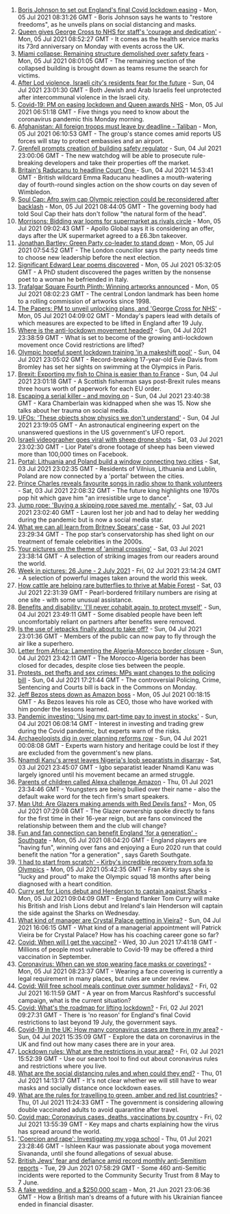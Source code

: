 1. [Boris Johnson to set out England's final Covid lockdown easing](https://www.bbc.co.uk/news/uk-57715496) - Mon, 05 Jul 2021 08:31:26 GMT - Boris Johnson says he wants to "restore freedoms", as he unveils plans on social distancing and masks.
2. [Queen gives George Cross to NHS for staff's 'courage and dedication'](https://www.bbc.co.uk/news/uk-57714088) - Mon, 05 Jul 2021 08:52:27 GMT - It comes as the health service marks its 73rd anniversary on Monday with events across the UK.
3. [Miami collapse: Remaining structure demolished over safety fears](https://www.bbc.co.uk/news/world-us-canada-57716934) - Mon, 05 Jul 2021 08:01:05 GMT - The remaining section of the collapsed building is brought down as teams resume the search for victims.
4. [After Lod violence, Israeli city's residents fear for the future](https://www.bbc.co.uk/news/world-middle-east-57698950) - Sun, 04 Jul 2021 23:01:30 GMT - Both Jewish and Arab Israelis feel unprotected after intercommunal violence in the Israeli city.
5. [Covid-19: PM on easing lockdown and Queen awards NHS](https://www.bbc.co.uk/news/uk-57715601) - Mon, 05 Jul 2021 06:51:18 GMT - Five things you need to know about the coronavirus pandemic this Monday morning.
6. [Afghanistan: All foreign troops must leave by deadline - Taliban](https://www.bbc.co.uk/news/world-asia-57714808) - Mon, 05 Jul 2021 06:10:53 GMT - The group's stance comes amid reports US forces will stay to protect embassies and an airport.
7. [Grenfell prompts creation of building safety regulator](https://www.bbc.co.uk/news/business-57716130) - Sun, 04 Jul 2021 23:00:06 GMT - The new watchdog will be able to prosecute rule-breaking developers and take their properties off the market.
8. [Britain's Raducanu to headline Court One ](https://www.bbc.co.uk/sport/tennis/57712820) - Sun, 04 Jul 2021 14:53:41 GMT - British wildcard Emma Raducanu headlines a mouth-watering day of fourth-round singles action on the show courts on day seven of Wimbledon.
9. [Soul Cap: Afro swim cap Olympic rejection could be reconsidered after backlash](https://www.bbc.co.uk/news/newsbeat-57687096) - Mon, 05 Jul 2021 08:44:05 GMT - The governing body had told Soul Cap their hats don't follow "the natural form of the head".
10. [Morrisons: Bidding war looms for supermarket as rivals circle](https://www.bbc.co.uk/news/business-57718738) - Mon, 05 Jul 2021 09:02:43 GMT - Apollo Global says it is considering an offer, days after the UK supermarket agreed to a £6.3bn takeover.
11. [Jonathan Bartley: Green Party co-leader to stand down](https://www.bbc.co.uk/news/uk-politics-57718918) - Mon, 05 Jul 2021 07:54:52 GMT - The London councillor says the party needs time to choose new leadership before the next election.
12. [Significant Edward Lear poems discovered](https://www.bbc.co.uk/news/uk-england-nottinghamshire-57699393) - Mon, 05 Jul 2021 05:32:05 GMT - A PhD student discovered the pages written by the nonsense poet to a woman he befriended in Italy.
13. [Trafalgar Square Fourth Plinth: Winning artworks announced](https://www.bbc.co.uk/news/uk-england-london-57699300) - Mon, 05 Jul 2021 08:02:23 GMT - The central London landmark has been home to a rolling commission of artworks since 1998.
14. [The Papers: PM to unveil unlocking plans, and 'George Cross for NHS'](https://www.bbc.co.uk/news/blogs-the-papers-57716634) - Mon, 05 Jul 2021 04:09:02 GMT - Monday's papers lead with details of which measures are expected to be lifted in England after 19 July.
15. [Where is the anti-lockdown movement headed?](https://www.bbc.co.uk/news/uk-57702177) - Sun, 04 Jul 2021 23:38:59 GMT - What is set to become of the growing anti-lockdown movement once Covid restrictions are lifted?
16. [Olympic hopeful spent lockdown training 'in a makeshift pool'](https://www.bbc.co.uk/news/uk-england-london-57672878) - Sun, 04 Jul 2021 23:05:02 GMT - Record-breaking 17-year-old Evie Davis from Bromley has set her sights on swimming at the Olympics in Paris.
17. [Brexit: Exporting my fish to China is easier than to France](https://www.bbc.co.uk/news/uk-57696461) - Sun, 04 Jul 2021 23:01:18 GMT - A Scottish fisherman says post-Brexit rules means three hours worth of paperwork for each EU order.
18. [Escaping a serial killer - and moving on](https://www.bbc.co.uk/news/newsbeat-57657820) - Sun, 04 Jul 2021 23:40:38 GMT - Kara Chamberlain was kidnapped when she was 15. Now she talks about her trauma on social media.
19. [UFOs: 'These objects show physics we don't understand'](https://www.bbc.co.uk/news/world-us-canada-57698819) - Sun, 04 Jul 2021 23:19:05 GMT - An astronautical engineering expert on the unanswered questions in the US government's UFO report.
20. [Israeli videographer goes viral with sheep drone shots](https://www.bbc.co.uk/news/world-middle-east-57690125) - Sat, 03 Jul 2021 23:02:30 GMT - Lior Patel's drone footage of sheep has been viewed more than 100,000 times on Facebook.
21. [Portal: Lithuania and Poland build a window connecting two cities](https://www.bbc.co.uk/news/world-europe-57694055) - Sat, 03 Jul 2021 23:02:35 GMT - Residents of Vilnius, Lithuania and Lublin, Poland are now connected by a 'portal' between the cities.
22. [Prince Charles reveals favourite songs in radio show to thank volunteers](https://www.bbc.co.uk/news/uk-57709443) - Sat, 03 Jul 2021 22:08:32 GMT - The future king highlights one 1970s pop hit which gave him "an irresistible urge to dance".
23. [Jump rope: 'Buying a skipping rope saved me, mentally'](https://www.bbc.co.uk/news/uk-england-beds-bucks-herts-57616953) - Sat, 03 Jul 2021 23:02:40 GMT - Lauren lost her job and had to delay her wedding during the pandemic but is now a social media star.
24. [What we can all learn from Britney Spears’ case](https://www.bbc.co.uk/news/world-us-canada-57698820) - Sat, 03 Jul 2021 23:29:34 GMT - The pop star’s conservatorship has shed light on our treatment of female celebrities in the 2000s.
25. [Your pictures on the theme of 'animal crossing'](https://www.bbc.co.uk/news/in-pictures-57695724) - Sat, 03 Jul 2021 23:38:14 GMT - A selection of striking images from our readers around the world.
26. [Week in pictures: 26 June - 2 July 2021](https://www.bbc.co.uk/news/in-pictures-57680063) - Fri, 02 Jul 2021 23:14:24 GMT - A selection of powerful images taken around the world this week.
27. [How cattle are helping rare butterflies to thrive at Mabie Forest](https://www.bbc.co.uk/news/uk-scotland-south-scotland-57636202) - Sat, 03 Jul 2021 22:31:39 GMT - Pearl-bordered fritillary numbers are rising at one site - with some unusual assistance.
28. [Benefits and disability: 'I'll never cohabit again, to protect myself'](https://www.bbc.co.uk/news/disability-57482418) - Sun, 04 Jul 2021 23:49:11 GMT - Some disabled people have been left uncomfortably reliant on partners after benefits were removed.
29. [Is the use of jetpacks finally about to take off?](https://www.bbc.co.uk/news/business-57652297) - Sun, 04 Jul 2021 23:01:36 GMT - Members of the public can now pay to fly through the air like a superhero.
30. [Letter from Africa: Lamenting the Algeria-Morocco border closure](https://www.bbc.co.uk/news/world-africa-57467644) - Sun, 04 Jul 2021 23:42:11 GMT - The Morocco-Algeria border has been closed for decades, despite close ties between the people.
31. [Protests, pet thefts and sex crimes: MPs want changes to the policing bill](https://www.bbc.co.uk/news/uk-politics-57680917) - Sun, 04 Jul 2021 17:21:44 GMT - The controversial Policing, Crime, Sentencing and Courts bill is back in the Commons on Monday.
32. [Jeff Bezos steps down as Amazon boss](https://www.bbc.co.uk/news/technology-57704479) - Mon, 05 Jul 2021 00:18:15 GMT - As Bezos leaves his role as CEO, those who have worked with him ponder the lessons learned.
33. [Pandemic investing: 'Using my part-time pay to invest in stocks'](https://www.bbc.co.uk/news/uk-wales-57499560) - Sun, 04 Jul 2021 06:08:14 GMT - Interest in investing and trading grew during the Covid pandemic, but experts warn of the risks.
34. [Archaeologists dig in over planning reforms row](https://www.bbc.co.uk/news/uk-57334928) - Sun, 04 Jul 2021 00:08:08 GMT - Experts warn history and heritage could be lost if they are excluded from the government's new plans.
35. [Nnamdi Kanu's arrest leaves Nigeria's Ipob separatists in disarray](https://www.bbc.co.uk/news/world-africa-57693863) - Sat, 03 Jul 2021 23:45:07 GMT - Igbo separatist leader Nnamdi Kanu was largely ignored until his movement became an armed struggle.
36. [Parents of children called Alexa challenge Amazon](https://www.bbc.co.uk/news/technology-57680173) - Thu, 01 Jul 2021 23:34:46 GMT - Youngsters are being bullied over their name - also the default wake word for the tech firm's smart speakers.
37. [Man Utd: Are Glazers making amends with Red Devils fans?](https://www.bbc.co.uk/sport/football/57686531) - Mon, 05 Jul 2021 07:29:08 GMT - The Glazer ownership spoke directly to fans for the first time in their 16-year reign, but are fans convinced the relationship between them and the club will change?
38. [Fun and fan connection can benefit England 'for a generation' - Southgate](https://www.bbc.co.uk/sport/football/57718200) - Mon, 05 Jul 2021 08:04:20 GMT - England players are "having fun", winning over fans and enjoying a Euro 2020 run that could benefit the nation "for a generation" , says Gareth Southgate.
39. ['I had to start from scratch' - Kirby's incredible recovery from sofa to Olympics](https://www.bbc.co.uk/sport/football/57701132) - Mon, 05 Jul 2021 05:42:35 GMT - Fran Kirby says she is "lucky and proud" to make the Olympic squad 18 months after being diagnosed with a heart condition.
40. [Curry set for Lions debut and Henderson to captain against Sharks](https://www.bbc.co.uk/sport/rugby-union/57720212) - Mon, 05 Jul 2021 09:04:09 GMT - England flanker Tom Curry will make his British and Irish Lions debut and Ireland's Iain Henderson will captain the side against the Sharks on Wednesday.
41. [What kind of manager are Crystal Palace getting in Vieira?](https://www.bbc.co.uk/sport/football/57680269) - Sun, 04 Jul 2021 16:06:15 GMT - What kind of a managerial appointment will Patrick Vieira be for Crystal Palace? How has his coaching career gone so far?
42. [Covid: When will I get the vaccine?](https://www.bbc.co.uk/news/health-55045639) - Wed, 30 Jun 2021 17:41:18 GMT - Millions of people most vulnerable to Covid-19 may be offered a third vaccination in September.
43. [Coronavirus: When can we stop wearing face masks or coverings?](https://www.bbc.co.uk/news/health-51205344) - Mon, 05 Jul 2021 08:23:37 GMT - Wearing a face covering is currently a legal requirement in many places, but rules are under review.
44. [Covid: Will free school meals continue over summer holidays?](https://www.bbc.co.uk/news/explainers-53053337) - Fri, 02 Jul 2021 16:11:59 GMT - A year on from Marcus Rashford's successful campaign, what is the current situation?
45. [Covid: What's the roadmap for lifting lockdown?](https://www.bbc.co.uk/news/explainers-52530518) - Fri, 02 Jul 2021 09:27:31 GMT - There is 'no reason' for England's final Covid restrictions to last beyond 19 July, the government says.
46. [Covid-19 in the UK: How many coronavirus cases are there in my area?](https://www.bbc.co.uk/news/uk-51768274) - Sun, 04 Jul 2021 15:35:09 GMT - Explore the data on coronavirus in the UK and find out how many cases there are in your area.
47. [Lockdown rules: What are the restrictions in your area?](https://www.bbc.co.uk/news/uk-54373904) - Fri, 02 Jul 2021 15:52:39 GMT - Use our search tool to find out about coronavirus rules and restrictions where you live.
48. [What are the social distancing rules and when could they end?](https://www.bbc.co.uk/news/uk-51506729) - Thu, 01 Jul 2021 14:13:17 GMT - It's not clear whether we will still have to wear masks and socially distance once lockdown eases.
49. [What are the rules for travelling to green, amber and red list countries?](https://www.bbc.co.uk/news/explainers-52544307) - Thu, 01 Jul 2021 11:24:33 GMT - The government is considering allowing double vaccinated adults to avoid quarantine after travel.
50. [Covid map: Coronavirus cases, deaths, vaccinations by country](https://www.bbc.co.uk/news/world-51235105) - Fri, 02 Jul 2021 13:55:39 GMT - Key maps and charts explaining how the virus has spread around the world.
51. ['Coercion and rape': Investigating my yoga school](https://www.bbc.co.uk/news/world-asia-india-57400014) - Thu, 01 Jul 2021 23:28:46 GMT - Ishleen Kaur was passionate about yoga movement Sivananda, until she found allegations of sexual abuse.
52. [British Jews' fear and defiance amid record monthly anti-Semitism reports](https://www.bbc.co.uk/news/uk-57339266) - Tue, 29 Jun 2021 07:58:29 GMT - Some 460 anti-Semitic incidents were reported to the Community Security Trust from 8 May to 7 June.
53. [A fake wedding, and a $250,000 scam](https://www.bbc.co.uk/news/world-europe-57358241) - Mon, 21 Jun 2021 23:06:36 GMT - How a British man's dreams of a future with his Ukrainian fiancee ended in financial disaster.
